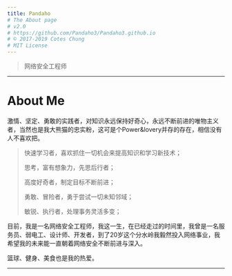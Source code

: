 ```yaml
---
title: Pandaho
# The About page
# v2.0
# https://github.com/Pandaho3/Pandaho3.github.io
# © 2017-2019 Cotes Chung
# MIT License
---
```


> 网络安全工程师

---

# About Me 

激情、坚定、勇敢的实践者，对知识永远保持好奇心，永远不断前进的唯物主义者，当然也是我大熊猫的忠实粉，这可是个Power&lovery并存的存在，相信没有人不喜欢把。

> 快速学习者，喜欢抓住一切机会来提高知识和学习新技术；
> 
> 思考，富有想象力，先思后行者；
> 
> 高度好奇者，制定目标不断前进；
> 
> 勇敢、冒险者，勇于尝试一切未知邻域；
> 
> 敏锐、执行者，处理事务灵活多变；

目前，我是一名网络安全工程师，我这一生，在已经走过的时间里，我曾是一名服务员、弱电工、设计师、开发者，到了20岁这个分水岭我毅然投入网络事业，我希望我的未来能一直朝着网络安全不断前进与深入。

篮球、健身、美食也是我的热爱。

---


